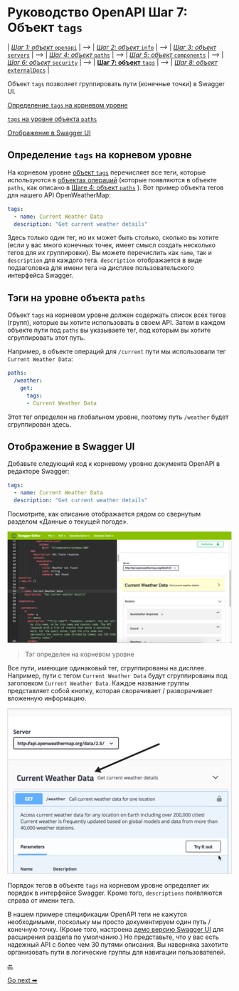 # Руководство OpenAPI Шаг 7: Объект `tags`

| [*Шаг 1: объект* `openapi`](step1-openapi-object.md) | --> | [*Шаг 2: объект* `info`](step2-info-object.md) | --> | [*Шаг 3: объект* `servers`](step3-servers-object.md) | --> | [*Шаг 4: объект* `paths`](step4-paths-object.md) | --> | [*Шаг 5: объект* `components`](step5-components-object.md) | --> | [*Шаг 6: объект* `security`](step6-security-object.md) | --> | [**Шаг 7: объект** `tags`](step7-tags-object.md) | --> | [*Шаг 8: объект* `externalDocs`](step8-externalDocs-object.md) |

Объект `tags` позволяет группировать пути (конечные точки) в Swagger UI.

[Определение `tags` на корневом уровне](#define)

[`tags` на уровне объекта `paths`](#level)

[Отображение в Swagger UI](#appearanse)

<a name="define"></a>
## Определение `tags` на корневом уровне

На корневом уровне [объект `tags`](https://github.com/OAI/OpenAPI-Specification/blob/master/versions/3.0.2.md#tagObject) перечисляет все теги, которые используются в [объектах операций](https://github.com/OAI/OpenAPI-Specification/blob/master/versions/3.0.2.md#operationObject) (которые появляются в объекте `paths`, как описано в [Шаге 4: объект `paths`](step4-paths-object.md) ). Вот пример объекта тегов для нашего API OpenWeatherMap:

```yaml
tags:
  - name: Current Weather Data
  description: "Get current weather details"
```

Здесь только один тег, но их может быть столько, сколько вы хотите (если у вас много конечных точек, имеет смысл создать несколько тегов для их группировки). Вы можете перечислить как `name`, так и `description` для каждого тега. `description`  отображается в виде подзаголовка для имени тега на дисплее пользовательского интерфейса Swagger.

<a name="level"></a>
## Тэги на уровне объекта `paths`

Объект `tags` на корневом уровне должен содержать список всех тегов (групп), которые вы хотите использовать в своем API. Затем в каждом объекте пути под `paths` вы указываете тег, под которым вы хотите сгруппировать этот путь.

Например, в объекте операций для `/current` пути мы использовали тег `Current Weather Data`:

```yaml
paths:
  /weather:
    get:
      tags:
      - Current Weather Data
```

Этот тег определен на глобальном уровне, поэтому путь `/weather` будет сгруппирован здесь.

<a name="appearanse"></a>
## Отображение в Swagger UI

Добавьте следующий код к корневому уровню документа OpenAPI в редакторе Swagger:

```yaml
tags:
  - name: Current Weather Data
  description: "Get current weather details"
```

Посмотрите, как описание отображается рядом со свернутым разделом «Данные о текущей погоде».

![tags](img/16.png)

> Тэг определен на корневом уровне


Все пути, имеющие одинаковый тег, сгруппированы на дисплее. Например, пути с тегом `Current Weather Data` будут сгруппированы под заголовком `Current Weather Data`. Каждое название группы представляет собой кнопку, которая сворачивает / разворачивает вложенную информацию.

![name](img/17.png)

Порядок тегов в объекте `tags` на корневом уровне определяет их порядок в интерфейсе Swagger. Кроме того, `descriptions`  появляются справа от имени тега.

В нашем примере спецификации OpenAPI теги не кажутся необходимыми, поскольку мы просто документируем один путь / конечную точку. (Кроме того, настроена [демо версию Swagger UI](swagger-ui-demo.md) для расширения раздела по умолчанию.) Но представьте, что у вас есть надежный API с более чем 30 путями описания. Вы наверняка захотите организовать пути в логические группы для навигации пользователей.

[🔙](step6-security-object.md)

[Go next ➡](step8-externalDocs-object.md)

